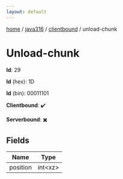 ```yaml
---
layout: default
---
```


[home](/)  /  [java316](/protocol/java316)  /  [clientbound](/protocol/java316/clientbound)  /  unload-chunk

# Unload-chunk

**Id**: 29

**Id** (hex): 1D

**Id** (bin): 00011101

**Clientbound**: ✔️

**Serverbound**: ✖️

## Fields

Name | Type
---|---
position | int&lt;xz&gt;

